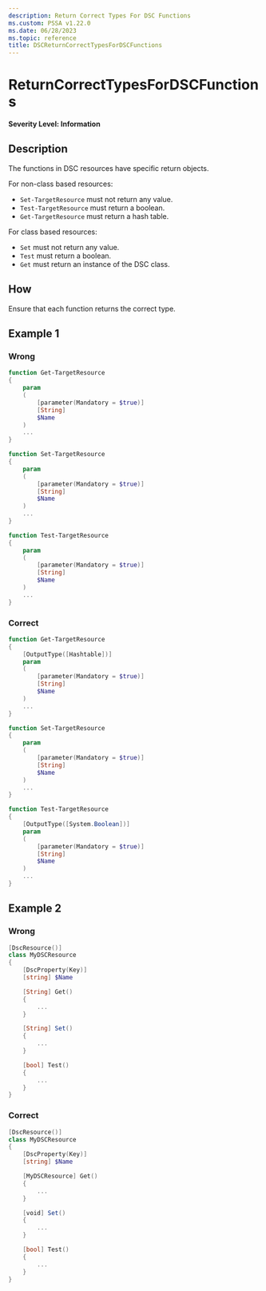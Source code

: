 ```yaml
---
description: Return Correct Types For DSC Functions
ms.custom: PSSA v1.22.0
ms.date: 06/28/2023
ms.topic: reference
title: DSCReturnCorrectTypesForDSCFunctions
---
```

# ReturnCorrectTypesForDSCFunctions

**Severity Level: Information**

## Description

The functions in DSC resources have specific return objects.

For non-class based resources:

- `Set-TargetResource` must not return any value.
- `Test-TargetResource` must return a boolean.
- `Get-TargetResource` must return a hash table.

For class based resources:

- `Set` must not return any value.
- `Test` must return a boolean.
- `Get` must return an instance of the DSC class.

## How

Ensure that each function returns the correct type.

## Example 1

### Wrong

```powershell
function Get-TargetResource
{
    param
    (
        [parameter(Mandatory = $true)]
        [String]
        $Name
    )
    ...
}

function Set-TargetResource
{
    param
    (
        [parameter(Mandatory = $true)]
        [String]
        $Name
    )
    ...
}

function Test-TargetResource
{
    param
    (
        [parameter(Mandatory = $true)]
        [String]
        $Name
    )
    ...
}
```

### Correct

```powershell
function Get-TargetResource
{
    [OutputType([Hashtable])]
    param
    (
        [parameter(Mandatory = $true)]
        [String]
        $Name
    )
    ...
}

function Set-TargetResource
{
    param
    (
        [parameter(Mandatory = $true)]
        [String]
        $Name
    )
    ...
}

function Test-TargetResource
{
    [OutputType([System.Boolean])]
    param
    (
        [parameter(Mandatory = $true)]
        [String]
        $Name
    )
    ...
}
```

## Example 2

### Wrong

```powershell
[DscResource()]
class MyDSCResource
{
    [DscProperty(Key)]
    [string] $Name

    [String] Get()
    {
        ...
    }

    [String] Set()
    {
        ...
    }

    [bool] Test()
    {
        ...
    }
}
```

### Correct

```powershell
[DscResource()]
class MyDSCResource
{
    [DscProperty(Key)]
    [string] $Name

    [MyDSCResource] Get()
    {
        ...
    }

    [void] Set()
    {
        ...
    }

    [bool] Test()
    {
        ...
    }
}
```
